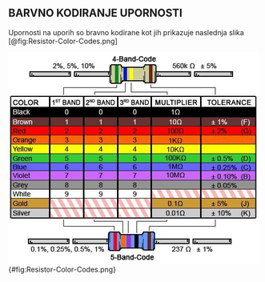 ## BARVNO KODIRANJE UPORNOSTI

Upornosti na uporih so bravno kodirane kot jih prikazuje naslednja slika [@fig:Resistor-Color-Codes.png]

![Bravno kodiranje vrednosti uporov.](./slike/Resistor-Color-Codes.png){#fig:Resistor-Color-Codes.png}
